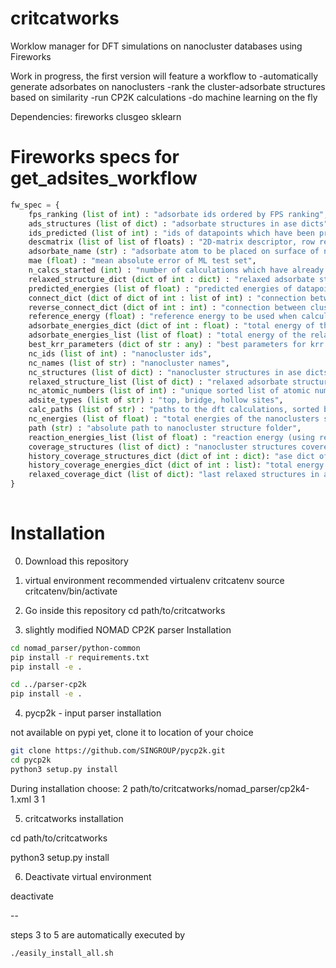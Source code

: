 # critcatworks
Worklow manager for DFT simulations on nanocluster databases using Fireworks

Work in progress, the first version will feature a workflow to 
  -automatically generate adsorbates on nanoclusters
  -rank the cluster-adsorbate structures based on similarity
  -run CP2K calculations
  -do machine learning on the fly

Dependencies:
fireworks
clusgeo
sklearn



# Fireworks specs for get_adsites_workflow
```python
fw_spec = {
    fps_ranking (list of int) : "adsorbate ids ordered by FPS ranking",
    ads_structures (list of dict) : "adsorbate structures in ase dicts",
    ids_predicted (list of int) : "ids of datapoints which have been predicted by ML",
    descmatrix (list of list of floats) : "2D-matrix descriptor, row representing datapoint",
    adsorbate_name (str) : "adsorbate atom to be placed on surface of nanocluster",
    mae (float) : "mean absolute error of ML test set",
    n_calcs_started (int) : "number of calculations which have already been started",
    relaxed_structure_dict (dict of int : dict) : "relaxed adsorbate structures, with ids as keys and ase dicts as values",
    predicted_energies (list of float) : "predicted energies of datapoints listed in ids_predicted",
    connect_dict (dict of dict of int : list of int) : "connection between cluster ids as keys and a list of adsorbate ids as values (subdivided into adsite_types)",
    reverse_connect_dict (dict of int : int) : "connection between cluster ids as values and adsorbate ids as keys",
    reference_energy (float) : "reference energy to be used when calculating the adsorption energy",
    adsorbate_energies_dict (dict of int : float) : "total energy of the relaxed adsorbate structure",
    adsorbate_energies_list (list of float) : "total energy of the relaxed adsorbate structure sorted by id",
    best_krr_parameters (dict of str : any) : "best parameters for krr on the last ML iteration",
    nc_ids (list of int) : "nanocluster ids",
    nc_names (list of str) : "nanocluster names",
    nc_structures (list of dict) : "nanocluster structures in ase dicts",
    relaxed_structure_list (list of dict) : "relaxed adsorbate structures as ase dicts sorted by ids",
    nc_atomic_numbers (list of int) : "unique sorted list of atomic numbers present in the dataset",
    adsite_types (list of str) : "top, bridge, hollow sites",
    calc_paths (list of str) : "paths to the dft calculations, sorted by adsorbate ids",
    nc_energies (list of float) : "total energies of the nanoclusters sorted by nanocluster id",
    path (str) : "absolute path to nanocluster structure folder",
    reaction_energies_list (list of float) : "reaction energy (using reference_energy) of the relaxed adsorbate structure sorted by adsorbate id",
    coverage_structures (list of dict) : "nanocluster structures covered with adsorbates in ase dicts",
    history_coverage_structures_dict (dict of int : dict): "ase dict of relaxed structures over different iterations", 
    history_coverage_energies_dict (dict of int : list): "total energy of the relaxed structures over different iterations",
    relaxed_coverage_dict (list of dict): "last relaxed structures in ase dicts",
}
    
```

 
# Installation

0. Download this repository

1. virtual environment recommended
virtualenv critcatenv
source critcatenv/bin/activate

2. Go inside this repository
cd path/to/critcatworks

3.  slightly modified NOMAD CP2K parser Installation

```sh
cd nomad_parser/python-common
pip install -r requirements.txt
pip install -e .
```

```sh
cd ../parser-cp2k
pip install -e .
```

4. pycp2k - input parser installation

not available on pypi yet,
clone it to location of your choice

```sh
git clone https://github.com/SINGROUP/pycp2k.git
cd pycp2k
python3 setup.py install
```
During installation choose:
2
path/to/critcatworks/nomad_parser/cp2k4-1.xml
3
1

5. critcatworks installation

cd path/to/critcatworks

python3 setup.py install

6. Deactivate virtual environment

deactivate

--

steps 3 to 5 are automatically executed by 
```sh
./easily_install_all.sh
```

